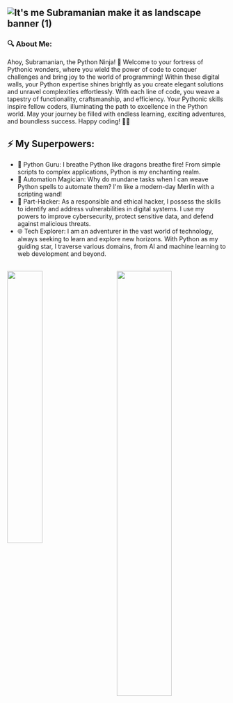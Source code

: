 ![It's me Subramanian make it as landscape banner (1)](https://github.com/Subramanian-E/Subramanian-E/assets/111054520/c7b6bfcd-cba3-4d4f-9e0d-9136fcd3de7e)
----
### 🔍 About Me:
Ahoy, Subramanian, the Python Ninja! 🐍 Welcome to your fortress of Pythonic wonders, where you wield the power of code to conquer challenges and bring joy to the world of programming! Within these digital walls, your Python expertise shines brightly as you create elegant solutions and unravel complexities effortlessly. With each line of code, you weave a tapestry of functionality, craftsmanship, and efficiency. Your Pythonic skills inspire fellow coders, illuminating the path to excellence in the Python world. May your journey be filled with endless learning, exciting adventures, and boundless success. Happy coding! 🚀🐍
## ⚡ My Superpowers:
- 🐍 Python Guru: I breathe Python like dragons breathe fire! From simple scripts to complex applications, Python is my enchanting realm.
- 🤖 Automation Magician: Why do mundane tasks when I can weave Python spells to automate them? I'm like a modern-day Merlin with a scripting wand!
- 👾 Part-Hacker: As a responsible and ethical hacker, I possess the skills to identify and address vulnerabilities in digital systems. I use my powers to improve cybersecurity, protect sensitive data, and defend against malicious threats.
- 🌐 Tech Explorer: I am an adventurer in the vast world of technology, always seeking to learn and explore new horizons. With Python as my guiding star, I traverse various domains, from AI and machine learning to web development and beyond.
<br>
    <img align='right'
        width="50%"
        src="https://github-readme-stats.vercel.app/api?username=subramanian-e&rank_icon=github&theme=dracula&count_private=true&include_all_commits=true"
    />
    <img align='left'
        width="40%"
        src="https://github-readme-stats.vercel.app/api/top-langs/?username=subramanian-e&theme=bear"
    />
